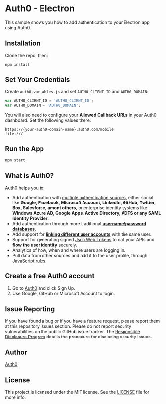 # Auth0 - Electron

This sample shows you how to add authentication to your Electron app using Auth0.

## Installation

Clone the repo, then:

```bash
npm install
```

## Set Your Credentials

Create `auth0-variables.js` and set `AUTH0_CLIENT_ID` and `AUTH0_DOMAIN`:

```js
var AUTH0_CLIENT_ID = 'AUTH0_CLIENT_ID';
var AUTH0_DOMAIN = 'AUTH0_DOMAIN';
```

You will also need to configure your **Allowed Callback URLs** in your Auth0 dashboard. Set the following values there:

```
https://{your-auth0-domain-name}.auth0.com/mobile
file:///
```

## Run the App

```bash
npm start
```

## What is Auth0?

Auth0 helps you to:

* Add authentication with [multiple authentication sources](https://docs.auth0.com/identityproviders), either social like **Google, Facebook, Microsoft Account, LinkedIn, GitHub, Twitter, Box, Salesforce, amont others**, or enterprise identity systems like **Windows Azure AD, Google Apps, Active Directory, ADFS or any SAML Identity Provider**.
* Add authentication through more traditional **[username/password databases](https://docs.auth0.com/mysql-connection-tutorial)**.
* Add support for **[linking different user accounts](https://docs.auth0.com/link-accounts)** with the same user.
* Support for generating signed [Json Web Tokens](https://docs.auth0.com/jwt) to call your APIs and **flow the user identity** securely.
* Analytics of how, when and where users are logging in.
* Pull data from other sources and add it to the user profile, through [JavaScript rules](https://docs.auth0.com/rules).

## Create a free Auth0 account

1. Go to [Auth0](https://auth0.com/signup) and click Sign Up.
2. Use Google, GitHub or Microsoft Account to login.

## Issue Reporting

If you have found a bug or if you have a feature request, please report them at this repository issues section. Please do not report security vulnerabilities on the public GitHub issue tracker. The [Responsible Disclosure Program](https://auth0.com/whitehat) details the procedure for disclosing security issues.

## Author

[Auth0](auth0.com)

## License

This project is licensed under the MIT license. See the [LICENSE](LICENSE.txt) file for more info.
